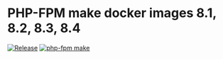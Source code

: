 # PHP-FPM make docker images 8.1, 8.2, 8.3, 8.4

[![Release](https://img.shields.io/github/release/mrLexx/docker-php-fpm-make.svg?colorB=orange)](https://github.com/mrLexx/docker-php-fpm-make/releases)
[![php-fpm make](https://github.com/mrLexx/docker-php-fpm-make/actions/workflows/build.yml/badge.svg)](https://github.com/mrLexx/docker-php-fpm-make/actions/actions?workflow=build)
